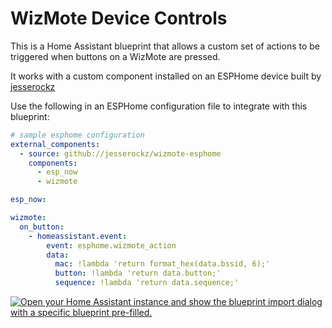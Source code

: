 # WizMote Device Controls

This is a Home Assistant blueprint that allows a custom set of actions to be triggered when buttons on a WizMote are pressed.

It works with a custom component installed on an ESPHome device built by [jesserockz](https://github.com/jesserockz/wizmote-esphome)

Use the following in an ESPHome configuration file to integrate with this blueprint:

```yaml
# sample esphome configuration
external_components:
  - source: github://jesserockz/wizmote-esphome
    components:
      - esp_now
      - wizmote

esp_now:

wizmote:
  on_button:
    - homeassistant.event:
        event: esphome.wizmote_action
        data:
          mac: !lambda 'return format_hex(data.bssid, 6);'
          button: !lambda 'return data.button;'
          sequence: !lambda 'return data.sequence;'
```

[![Open your Home Assistant instance and show the blueprint import dialog with a specific blueprint pre-filled.](https://my.home-assistant.io/badges/blueprint_import.svg)](https://my.home-assistant.io/redirect/blueprint_import/?blueprint_url=https%3A%2F%2Fgithub.com%2Fdeathsdomain%2Fwizmote-controls%2Fblob%2Fmain%2Fwizmote-controls-blueprint.yaml)
